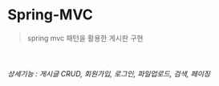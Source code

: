 # Spring-MVC 
> spring mvc 패턴을 활용한 게시판 구현

<br/>

###### 상세기능 : 게시글 CRUD, 회원가입, 로그인, 파일업로드, 검색, 페이징
